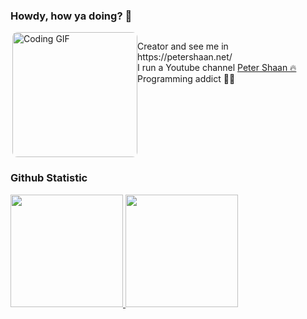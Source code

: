 <h3>Howdy, how ya doing? 🙌</h3>
<div style="display: flex; align-items: flex-start; justify-content: space-between;">
  <img align="right" src="https://media.giphy.com/media/v1.Y2lkPTc5MGI3NjExcHM3b2QyNDMxdWFkamx0eXJta2VmNnU3dWRscmYzd216cGRrdWR6aSZlcD12MV9naWZzX3NlYXJjaCZjdD1n/Ws6T5PN7wHv3cY8xy8/giphy.gif"
       alt="Coding GIF"
       width="200"
       style="border-radius: 8px;" />
 <ul style="list-style: none; padding-left: 0;">
	<li>Creator and see me in https://petershaan.net/</li>
	<li>I run a Youtube channel <a href="https://www.youtube.com/@petershaan_">Peter Shaan 🔥</a></li>
	<li>Programming addict 👨‍💻</li>
</ul>

</div>

### Github Statistic
<p>
<a href="https://github.com/petershaan12">
  <img height="180em" src="https://github-readme-stats-eight-theta.vercel.app/api?username=petershaan12&show_icons=true&theme=algolia&include_all_commits=true&count_private=true"/>
  <img height="180em" src="https://github-readme-stats-eight-theta.vercel.app/api/top-langs/?username=petershaan12&layout=compact&langs_count=8&theme=algolia"/>
</a>
</p>


<!--
**developedbyed/developedbyed** is a ✨ _special_ ✨ repository because its `README.md` (this file) appears on your GitHub profile.

Here are some ideas to get you started:

- 🔭 I’m currently working on ...
- 🌱 I’m currently learning ...
- 👯 I’m looking to collaborate on ...
- 🤔 I’m looking for help with ...
- 💬 Ask me about ...
- 📫 How to reach me: ...
- 😄 Pronouns: ...
- ⚡ Fun fact: ...
-->
